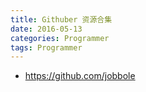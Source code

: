 ```yaml
---
title: Githuber 资源合集
date: 2016-05-13
categories: Programmer
tags: Programmer
---
```


- https://github.com/jobbole

